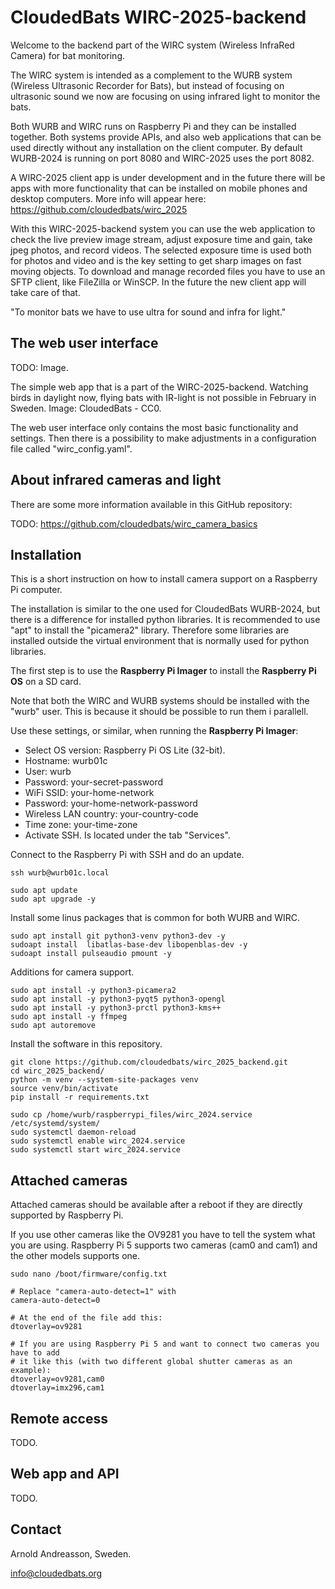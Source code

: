 # CloudedBats WIRC-2025-backend

Welcome to the backend part of the WIRC system (Wireless InfraRed Camera) for bat monitoring.

The WIRC system is intended as a complement to the WURB system (Wireless Ultrasonic Recorder for Bats), 
but instead of focusing on ultrasonic sound we now are focusing on using infrared light to monitor the bats.

Both WURB and WIRC runs on Raspberry Pi and they can be installed together. Both systems provide APIs, and also web applications that can be used directly without any installation on the client computer. By default WURB-2024 is running on port 8080 and WIRC-2025 uses the port 8082.

A WIRC-2025 client app is under development and in the future there will be apps with more functionality that can be installed on mobile phones and desktop computers. More info will appear here:
https://github.com/cloudedbats/wirc_2025 

With this WIRC-2025-backend system you can use the web application to check the live preview image stream, adjust exposure time and gain, take jpeg photos, and record videos. The selected exposure time is used both for photos and video and is the key setting to get sharp images on fast moving objects.
To download and manage recorded files you have to use an SFTP client, like FileZilla or WinSCP. In the future the new client app will take care of that.

"To monitor bats we have to use ultra for sound and infra for light."

## The web user interface

TODO: Image.



The simple web app that is a part of the WIRC-2025-backend. Watching birds in daylight now, flying bats with IR-light is not possible in February in Sweden. Image: CloudedBats - CC0.

The web user interface only contains the most basic functionality and settings.
Then there is a possibility to make adjustments in a configuration file called "wirc_config.yaml".

## About infrared cameras and light

There are some more information available in this GitHub repository:

TODO: https://github.com/cloudedbats/wirc_camera_basics


## Installation

This is a short instruction on how to install camera support on a Raspberry Pi computer.

The installation is similar to the one used for CloudedBats WURB-2024,
but there is a difference for installed python libraries.
It is recommended to use "apt" to install the "picamera2" library. 
Therefore some libraries are installed outside the virtual environment that is normally used for python libraries.

The first step is to use the **Raspberry Pi Imager** to install the **Raspberry Pi OS** on a SD card.

Note that both the WIRC and WURB systems should be installed with the "wurb" user.
This is because it should be possible to run them i parallell.

Use these settings, or similar, when running the **Raspberry Pi Imager**:

- Select OS version: Raspberry Pi OS Lite (32-bit). 
- Hostname: wurb01c
- User: wurb
- Password: your-secret-password
- WiFi SSID: your-home-network
- Password: your-home-network-password
- Wireless LAN country: your-country-code
- Time zone: your-time-zone
- Activate SSH. Is located under the tab "Services".

Connect to the Raspberry Pi with SSH and do an update.

    ssh wurb@wurb01c.local
    
    sudo apt update
    sudo apt upgrade -y

Install some linus packages that is common for both WURB and WIRC.

    sudo apt install git python3-venv python3-dev -y
    sudoapt install  libatlas-base-dev libopenblas-dev -y
    sudoapt install pulseaudio pmount -y

Additions for camera support.

    sudo apt install -y python3-picamera2
    sudo apt install -y python3-pyqt5 python3-opengl
    sudo apt install -y python3-prctl python3-kms++ 
    sudo apt install -y ffmpeg
    sudo apt autoremove

Install the software in this repository.

    git clone https://github.com/cloudedbats/wirc_2025_backend.git
    cd wirc_2025_backend/
    python -m venv --system-site-packages venv
    source venv/bin/activate
    pip install -r requirements.txt

    sudo cp /home/wurb/raspberrypi_files/wirc_2024.service /etc/systemd/system/
    sudo systemctl daemon-reload
    sudo systemctl enable wirc_2024.service
    sudo systemctl start wirc_2024.service

## Attached cameras

Attached cameras should be available after a reboot if they are directly supported by Raspberry Pi.

If you use other cameras like the OV9281 you have to tell the system what you are using.
Raspberry Pi 5 supports two cameras (cam0 and cam1) and the other models supports one.

    sudo nano /boot/firmware/config.txt

    # Replace "camera-auto-detect=1" with
    camera-auto-detect=0
    
    # At the end of the file add this:
    dtoverlay=ov9281

    # If you are using Raspberry Pi 5 and want to connect two cameras you have to add
    # it like this (with two different global shutter cameras as an example):
    dtoverlay=ov9281,cam0
    dtoverlay=imx296,cam1

## Remote access

TODO.

## Web app and API

TODO.

## Contact

Arnold Andreasson, Sweden.

<info@cloudedbats.org>
